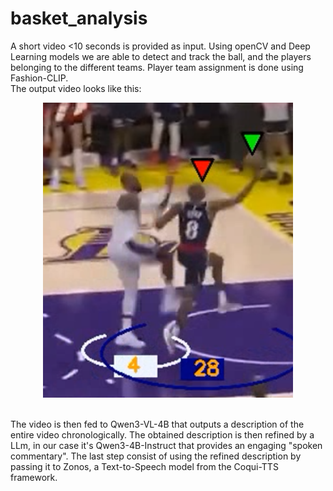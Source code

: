 # basket_analysis

A short video <10 seconds is provided as input. Using openCV and Deep Learning models we are able to detect and track the ball, and the players belonging to the different teams. Player team assignment is done using Fashion-CLIP. <br> The output video looks like this: <p align="center">
  <img src="output.png" alt="Demo" width="400"/>
  <br>
</p>

<br> The video is then fed to Qwen3-VL-4B that outputs a description of the entire video chronologically. The obtained description is then refined by a LLm, in our case it's Qwen3-4B-Instruct that provides an engaging "spoken commentary". The last step consist of using the refined description by passing it to Zonos, a Text-to-Speech model from the Coqui-TTS framework. 
